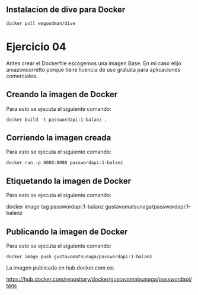 ## Instalacion de dive para Docker

    docker pull wagoodman/dive
# Ejercicio 04

Antes crear el Dockerfile escogemos una imagen Base. En mi caso elijo amazoncorretto porque tiene licencia de uso gratuita para aplicaciones comerciales.

## Creando la imagen de Docker
Para esto se ejecuta el siguiente comando:

    docker build -t passwordapi:1-balanz .

## Corriendo la imagen creada 
Para esto se ejecuta el siguiente comando:

    docker run -p 8080:8080 passwordapi:1-balanz

## Etiquetando la imagen de Docker
Para esto se ejecuta el siguiente comando:

docker image tag passwordapi:1-balanz gustavomatsunaga/passwordapi:1-balanz

## Publicando la imagen de Docker
Para esto se ejecuta el siguiente comando:

    docker image push gustavomatsunaga/passwordapi:1-balanz

La imagen publicada en hub.docker.com es:

https://hub.docker.com/repository/docker/gustavomatsunaga/passwordapi/tags

